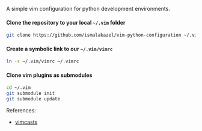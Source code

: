 A simple vim configuration for python development environments.

#### Clone the repository to your local `~/.vim` folder
```bash
git clone https://github.com/ismalakazel/vim-python-configuration ~/.vim
```
#### Create a symbolic link to our `~/.vim/vimrc` 
```bash
ln -s ~/.vim/vimrc ~/.vimrc
```
#### Clone vim plugins as submodules

```bash
cd ~/.vim
git submodule init
git submodule update
```

References:
  - [vimcasts](http://vimcasts.org/episodes/synchronizing-plugins-with-git-submodules-and-pathogen/)
